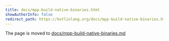 ```yaml
---
title: docs/mpp-build-native-binaries.html
showAuthorInfo: false
redirect_path: https://kotlinlang.org/docs/mpp-build-native-binaries.html
---
```


The page is moved to [docs/mpp-build-native-binaries.md](docs/mpp-build-native-binaries.md)
